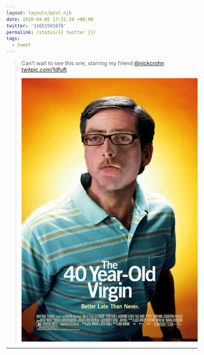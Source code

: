 ```yaml
---
layout: layouts/post.njk
date: 2010-04-05 17:31:28 +00:00
twitter: '11651591678'
permalink: /status/{{ twitter }}/
tags: 
  - tweet
---
```


> Can't wait to see this one, starring my friend [@nickcrohn](https://twitter.com/nickcrohn) [twitpic.com/1dfuft](http://twitpic.com/1dfuft)
> 
> ![Nick Crohn photoshopped on the 40-year-old Virgin poster](/img/83040473.jpg)

---
